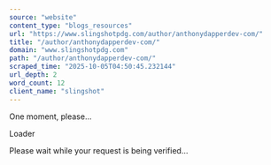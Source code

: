 ```yaml
---
source: "website"
content_type: "blogs_resources"
url: "https://www.slingshotpdg.com/author/anthonydapperdev-com/"
title: "/author/anthonydapperdev-com/"
domain: "www.slingshotpdg.com"
path: "/author/anthonydapperdev-com/"
scraped_time: "2025-10-05T04:50:45.232144"
url_depth: 2
word_count: 12
client_name: "slingshot"
---
```


One moment, please...

Loader

Please wait while your request is being verified...